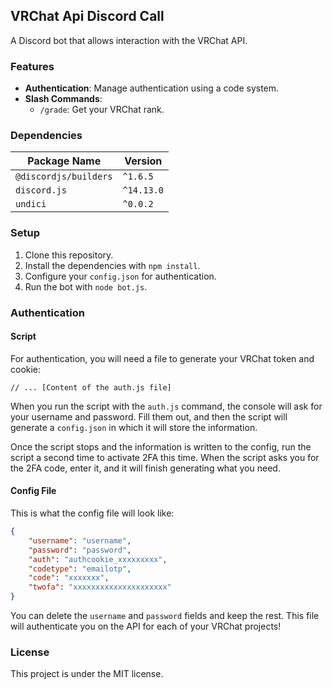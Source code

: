 ## VRChat Api Discord Call

A Discord bot that allows interaction with the VRChat API.

### Features

- **Authentication**: Manage authentication using a code system.
- **Slash Commands**: 
  - `/grade`: Get your VRChat rank.

### Dependencies

| Package Name              | Version   |
|--------------------------|-----------|
| `@discordjs/builders`    | `^1.6.5`  |
| `discord.js`             | `^14.13.0`|
| `undici`                 | `^0.0.2`  |

### Setup

1. Clone this repository.
2. Install the dependencies with `npm install`.
3. Configure your `config.json` for authentication.
4. Run the bot with `node bot.js`.

### Authentication

#### Script

For authentication, you will need a file to generate your VRChat token and cookie:

```JS
// ... [Content of the auth.js file]
```

When you run the script with the `auth.js` command, the console will ask for your username and password. Fill them out, and then the script will generate a `config.json` in which it will store the information.

Once the script stops and the information is written to the config, run the script a second time to activate 2FA this time. When the script asks you for the 2FA code, enter it, and it will finish generating what you need.

#### Config File

This is what the config file will look like:

```json
{
    "username": "username",
    "password": "password",
    "auth": "authcookie_xxxxxxxxx",
    "codetype": "emailotp",
    "code": "xxxxxxx",
    "twofa": "xxxxxxxxxxxxxxxxxxxxx"
}
```

You can delete the `username` and `password` fields and keep the rest. This file will authenticate you on the API for each of your VRChat projects!

### License

This project is under the MIT license. 
